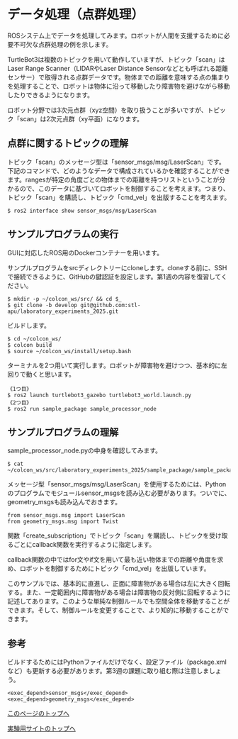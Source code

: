 # データ処理（点群処理）
ROSシステム上でデータを処理してみます。ロボットが人間を支援するために必要不可欠な点群処理の例を示します。

TurtleBot3は複数のトピックを用いて動作していますが、トピック「scan」はLaser Range Scanner（LIDARやLaser Distance Sensorなどとも呼ばれる距離センサー）で取得される点群データです。物体までの距離を意味する点の集まりを処理することで、ロボットは物体に沿って移動したり障害物を避けながら移動したりできるようになります。

ロボット分野では3次元点群（xyz空間）を取り扱うことが多いですが、トピック「scan」は2次元点群（xy平面）になります。

## 点群に関するトピックの理解
トピック「scan」のメッセージ型は「sensor_msgs/msg/LaserScan」です。下記のコマンドで、どのようなデータで構成されているかを確認することができます。rangesが特定の角度ごとの物体までの距離を持つリストということが分かるので、このデータに基づいてロボットを制御することを考えます。つまり、トピック「scan」を購読し、トピック「cmd_vel」を出版することを考えます。
```
$ ros2 interface show sensor_msgs/msg/LaserScan
```

## サンプルプログラムの実行
GUIに対応したROS用のDockerコンテナーを用います。

サンプルプログラムをsrcディレクトリーにcloneします。cloneする前に、SSHで接続できるように、GitHubの鍵認証を設定します。第1週の内容を復習してください。
```
$ mkdir -p ~/colcon_ws/src/ && cd $_
$ git clone -b develop git@github.com:stl-apu/laboratory_experiments_2025.git
```

ビルドします。
```
$ cd ~/colcon_ws/
$ colcon build
$ source ~/colcon_ws/install/setup.bash
```

ターミナルを2つ用いて実行します。ロボットが障害物を避けつつ、基本的に左回りで動くと思います。
```
《1つ目》
$ ros2 launch turtlebot3_gazebo turtlebot3_world.launch.py
《2つ目》
$ ros2 run sample_package sample_processor_node
```

## サンプルプログラムの理解
sample_processor_node.pyの中身を確認してみます。
```
$ cat ~/colcon_ws/src/laboratory_experiments_2025/sample_package/sample_package/sample_processor_node.py
```

メッセージ型「sensor_msgs/msg/LaserScan」を使用するためには、Pythonのプログラムでモジュールsensor_msgsを読み込む必要があります。ついでに、geometry_msgsも読み込んでおきます。
```
from sensor_msgs.msg import LaserScan
from geometry_msgs.msg import Twist
```

関数「create_subscription」でトピック「scan」を購読し、トピックを受け取るごとにcallback関数を実行するように指定します。

callback関数の中ではfor文やif文を用いて最も近い物体までの距離や角度を求め、ロボットを制御するためにトピック「cmd_vel」を出版しています。

このサンプルでは、基本的に直進し、正面に障害物がある場合は左に大きく回転する。また、一定範囲内に障害物がある場合は障害物の反対側に回転するように記述してあります。このような単純な制御ルールでも空間全体を移動することができます。そして、制御ルールを変更することで、より知的に移動することができます。

## 参考
ビルドするためにはPythonファイルだけでなく、設定ファイル（package.xmlなど）も更新する必要があります。第3週の課題に取り組む際は注意しましょう。
```
<exec_depend>sensor_msgs</exec_depend>
<exec_depend>geometry_msgs</exec_depend>
```

[このページのトップへ](#)

[実験用サイトのトップへ](https://stl-apu.github.io/laboratory_experiments/)
